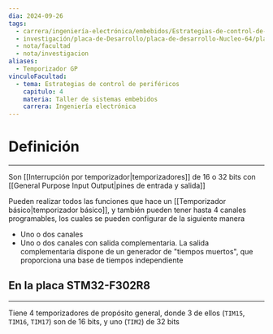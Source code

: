 ```yaml
---
dia: 2024-09-26
tags:
  - carrera/ingeniería-electrónica/embebidos/Estrategias-de-control-de-periféricos
  - investigación/placa-de-Desarrollo/placa-de-desarrollo-Nucleo-64/placa-STM32-F302R8
  - nota/facultad
  - nota/investigacion
aliases:
  - Temporizador GP
vinculoFacultad:
  - tema: Estrategias de control de periféricos
    capitulo: 4
    materia: Taller de sistemas embebidos
    carrera: Ingeniería electrónica
---
```

# Definición
---
Son [[Interrupción por temporizador|temporizadores]] de $16$ o $32$ bits con [[General Purpose Input Output|pines de entrada y salida]]

Pueden realizar todos las funciones que hace un [[Temporizador básico|temporizador básico]], y también pueden tener hasta $4$ canales programables, los cuales se pueden configurar de la siguiente manera
* Uno o dos canales
* Uno o dos canales con salida complementaria. La salida complementaria dispone de un generador de "tiempos muertos", que proporciona una base de tiempos independiente

## En la placa STM32-F302R8
---
Tiene $4$ temporizadores de propósito general, donde $3$ de ellos (`TIM15`, `TIM16`, `TIM17`) son de $16$ bits, y uno (`TIM2`) de $32$ bits
